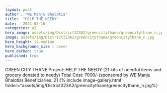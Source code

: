 ```yaml
---
layout: post
author : "WE Manju Bhalotia"
title:  "HELP THE NEEDY"
date:   2021-05-16
categories: a2
hero_image: assets/img/District323A2/greencitythane/greencitythane_n.jpg
image: assets/img/District323A2/greencitythane/greencitythane_n.jpg
hero_height: is-medium
hero_background_size : cover
hero_darken: true
published: true
---
```


GREEN CITY THANE Project: HELP THE NEEDY (21 kits of needful items and grocery donated to needy) Total Cost: 7000/-(sponsored by WE Manju Bhalotia) Beneficiaries: 21
{% include image-gallery.html folder="assets/img/District323A2/greencitythane/greencitythane_n.jpg%}